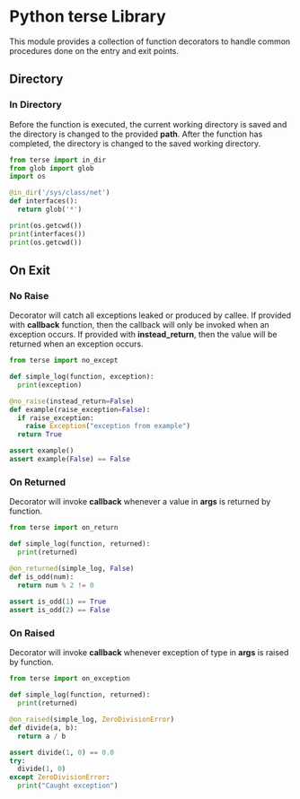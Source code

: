 # Python terse Library
This module provides a collection of function decorators to handle common procedures done on the entry and exit points.

## Directory

### In Directory
Before the function is executed, the current working directory is saved and the directory is changed to the provided **path**. After the function has completed, the directory is changed to the saved working directory.

```python
from terse import in_dir
from glob import glob
import os

@in_dir('/sys/class/net')
def interfaces():
  return glob('*')

print(os.getcwd())
print(interfaces())
print(os.getcwd())
```

## On Exit

### No Raise
Decorator will catch all exceptions leaked or produced by callee. If provided with **callback** function, then the callback will only be invoked when an exception occurs. If provided with **instead_return**, then the value will be returned when an exception occurs.

```python
from terse import no_except

def simple_log(function, exception):
  print(exception)

@no_raise(instead_return=False)
def example(raise_exception=False):
  if raise_exception:
    raise Exception("exception from example")
  return True

assert example()
assert example(False) == False
```

### On Returned
Decorator will invoke **callback** whenever a value in **args** is returned by function.

```python
from terse import on_return

def simple_log(function, returned):
  print(returned)

@on_returned(simple_log, False)
def is_odd(num):
  return num % 2 != 0
  
assert is_odd(1) == True
assert is_odd(2) == False
```

### On Raised
Decorator will invoke **callback** whenever exception of type in **args** is raised by function.

```python
from terse import on_exception

def simple_log(function, returned):
  print(returned)

@on_raised(simple_log, ZeroDivisionError)
def divide(a, b):
  return a / b

assert divide(1, 0) == 0.0
try:
  divide(1, 0)
except ZeroDivisionError:
  print("Caught exception")
```
